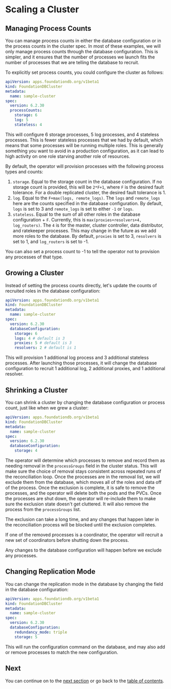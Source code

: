 # Scaling a Cluster

## Managing Process Counts

You can manage process counts in either the database configuration or in the process counts in the cluster spec. In most of these examples, we will only manage process counts through the database configuration. This is simpler, and it ensures that the number of processes we launch fits the number of processes that we are telling the database to recruit.

To explicitly set process counts, you could configure the cluster as follows:

```yaml
apiVersion: apps.foundationdb.org/v1beta1
kind: FoundationDBCluster
metadata:
  name: sample-cluster
spec:
  version: 6.2.30
  processCounts:
    storage: 6
    log: 5
    stateless: 4
```

This will configure 6 storage processes, 5 log processes, and 4 stateless processes. This is fewer stateless processes that we had by default, which means that some processes will be running multiple roles. This is generally something you want to avoid in a production configuration, as it can lead to high activity on one role starving another role of resources.

By default, the operator will provision processes with the following process types and counts:

1. `storage`. Equal to the storage count in the database configuration. If no storage count is provided, this will be `2*F+1`, where `F` is the desired fault tolerance. For a double replicated cluster, the desired fault tolerance is 1.
2. `log`. Equal to the `F+max(logs, remote_logs)`. The `logs` and `remote_logs` here are the counts specified in the database configuration. By default, `logs` is set to 3 and `remote_logs` is set to either `-1` or `logs`.
3. `stateless`. Equal to the sum of all other roles in the database configuration + `F`. Currently, this is `max(proxies+resolvers+4, log_routers)`. The `4` is for the master, cluster controller, data distributor, and ratekeeper processes. This may change in the future as we add more roles to the database. By default, `proxies` is set to 3, `resolvers` is set to 1, and `log_routers` is set to -1.

You can also set a process count to -1 to tell the operator not to provision any processes of that type.

## Growing a Cluster

Instead of setting the process counts directly, let's update the counts of recruited roles in the database configuration:

```yaml
apiVersion: apps.foundationdb.org/v1beta1
kind: FoundationDBCluster
metadata:
  name: sample-cluster
spec:
  version: 6.2.30
  databaseConfiguration:
    storage: 6
    logs: 4 # default is 3
    proxies: 5 # default is 3
    resolvers: 2 # default is 1
```

This will provision 1 additional log process and 3 additional stateless processes. After launching those processes, it will change the database configuration to recruit 1 additional log, 2 additional proxies, and 1 additional resolver.

## Shrinking a Cluster

You can shrink a cluster by changing the database configuration or process count, just like when we grew a cluster:

```yaml
apiVersion: apps.foundationdb.org/v1beta1
kind: FoundationDBCluster
metadata:
  name: sample-cluster
spec:
  version: 6.2.30
  databaseConfiguration:
    storage: 4
```

The operator will determine which processes to remove and record them as needing removal in the `processGroups` field in the cluster status. This will make sure the choice of removal stays consistent across repeated runs of the reconciliation loop. Once the processes are in the removal list, we will exclude them from the database, which moves all of the roles and data off of the process. Once the exclusion is complete, it is safe to remove the processes, and the operator will delete both the pods and the PVCs. Once the processes are shut down, the operator will re-include them to make sure the exclusion state doesn't get cluttered. It will also remove the process from the `processGroups` list.

The exclusion can take a long time, and any changes that happen later in the reconciliation process will be blocked until the exclusion completes.

If one of the removed processes is a coordinator, the operator will recruit a new set of coordinators before shutting down the process.

Any changes to the database configuration will happen before we exclude any processes.

## Changing Replication Mode

You can change the replication mode in the database by changing the field in the database configuration:

```yaml
apiVersion: apps.foundationdb.org/v1beta1
kind: FoundationDBCluster
metadata:
  name: sample-cluster
spec:
  version: 6.2.30
  databaseConfiguration:
    redundancy_mode: triple
    storage: 5
```

This will run the configuration command on the database, and may also add or remove processes to match the new configuration.

## Next

You can continue on to the [next section](customization.md) or go back to the [table of contents](index.md).
